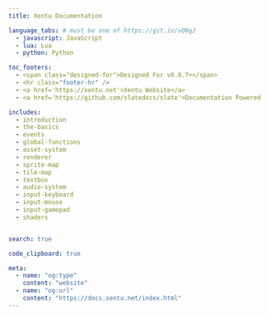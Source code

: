```yaml
---
title: Xentu Documentation

language_tabs: # must be one of https://git.io/vQNgJ
  - javascript: JavaScript
  - lua: Lua
  - python: Python

toc_footers:
  - <span class="designed-for">Designed For v0.0.7+</span>
  - <hr class="footer-hr" />
  - <a href='https://xentu.net'>Xentu Website</a>
  - <a href='https://github.com/slatedocs/slate'>Documentation Powered by Slate</a>

includes:
  - introduction
  - the-basics
  - events
  - global-functions
  - asset-system
  - renderer
  - sprite-map
  - tile-map
  - textbox
  - audio-system
  - input-keyboard
  - input-mouse
  - input-gamepad
  - shaders


search: true

code_clipboard: true

meta:
  - name: "og:type"
    content: "website"
  - name: "og:url"
    content: "https://docs.xentu.net/index.html"
---
```

